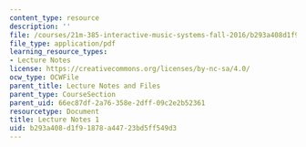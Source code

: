 ```yaml
---
content_type: resource
description: ''
file: /courses/21m-385-interactive-music-systems-fall-2016/b293a408d1f91878a44723bd5ff549d3_MIT21M_385F16_L1.pdf
file_type: application/pdf
learning_resource_types:
- Lecture Notes
license: https://creativecommons.org/licenses/by-nc-sa/4.0/
ocw_type: OCWFile
parent_title: Lecture Notes and Files
parent_type: CourseSection
parent_uid: 66ec87df-2a76-358e-2dff-09c2e2b52361
resourcetype: Document
title: Lecture Notes 1
uid: b293a408-d1f9-1878-a447-23bd5ff549d3
---
```

